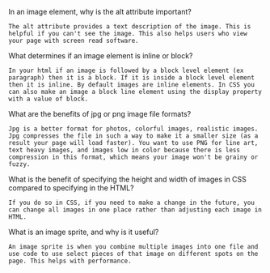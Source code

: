 In an image element, why is the alt attribute important?


    The alt attribute provides a text description of the image. This is helpful if you can't see the image. This also helps users who view your page with screen read software.

What determines if an image element is inline or block?


    In your html if an image is followed by a block level element (ex paragraph) then it is a block. If it is inside a block level element then it is inline. By default images are inline elements. In CSS you can also make an image a block line element using the display property with a value of block.

What are the benefits of jpg or png image file formats?


    Jpg is a better format for photos, colorful images, realistic images. Jpg compresses the file in such a way to make it a smaller size (as a result your page will load faster). You want to use PNG for line art, text heavy images, and images low in color because there is less compression in this format, which means your image won't be grainy or fuzzy.

What is the benefit of specifying the height and width of images in CSS compared to specifying in the HTML?

    If you do so in CSS, if you need to make a change in the future, you can change all images in one place rather than adjusting each image in HTML.


What is an image sprite, and why is it useful?

    An image sprite is when you combine multiple images into one file and use code to use select pieces of that image on different spots on the page. This helps with performance.
